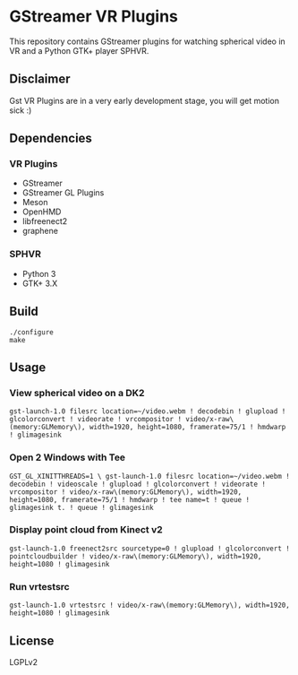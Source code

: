 # GStreamer VR Plugins

This repository contains GStreamer plugins for watching spherical video in VR and a Python GTK+ player SPHVR.

## Disclaimer

Gst VR Plugins are in a very early development stage, you will get motion sick :)

## Dependencies

### VR Plugins

* GStreamer
* GStreamer GL Plugins
* Meson
* OpenHMD
* libfreenect2
* graphene

### SPHVR

* Python 3
* GTK+ 3.X

## Build

```
./configure
make
```

## Usage

### View spherical video on a DK2

```
gst-launch-1.0 filesrc location=~/video.webm ! decodebin ! glupload ! glcolorconvert ! videorate ! vrcompositor ! video/x-raw\(memory:GLMemory\), width=1920, height=1080, framerate=75/1 ! hmdwarp ! glimagesink
```

### Open 2 Windows with Tee

```
GST_GL_XINITTHREADS=1 \ gst-launch-1.0 filesrc location=~/video.webm ! decodebin ! videoscale ! glupload ! glcolorconvert ! videorate ! vrcompositor ! video/x-raw\(memory:GLMemory\), width=1920, height=1080, framerate=75/1 ! hmdwarp ! tee name=t ! queue ! glimagesink t. ! queue ! glimagesink
```

### Display point cloud from Kinect v2

```
gst-launch-1.0 freenect2src sourcetype=0 ! glupload ! glcolorconvert ! pointcloudbuilder ! video/x-raw\(memory:GLMemory\), width=1920, height=1080 ! glimagesink
```


### Run vrtestsrc

```
gst-launch-1.0 vrtestsrc ! video/x-raw\(memory:GLMemory\), width=1920, height=1080 ! glimagesink
```

## License

LGPLv2
